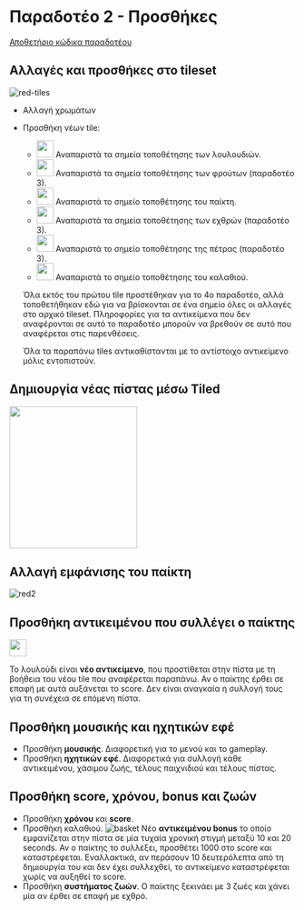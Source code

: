 # Παραδοτέο 2 - Προσθήκες

[Αποθετήριο κώδικα παραδοτέου](https://github.com/p15zerv/pacman/tree/Deliverable1)

## Αλλαγές και προσθήκες στο tileset

![red-tiles](https://user-images.githubusercontent.com/22644005/35176914-a6cdbf10-fd84-11e7-8fe9-53194520ae8a.png)

* Αλλαγή χρωμάτων
* Προσθήκη νέων tile:
  - <img src="https://user-images.githubusercontent.com/22644005/35171551-db522388-fd6c-11e7-9805-eaa03d4d1428.PNG" alt="" width="30" height="30"> Αναπαριστά τα σημεία τοποθέτησης των λουλουδιών.
  - <img src="https://user-images.githubusercontent.com/22644005/35171950-39d5314c-fd6e-11e7-9780-05abd146a363.PNG" alt="" width="30" height="30"> Αναπαριστά τα σημεία τοποθέτησης των φρούτων (παραδοτέο 3).
  - <img src="https://user-images.githubusercontent.com/22644005/35172033-c1c9a61e-fd6e-11e7-86c0-59aa561c6d3c.png" alt="" width="30" height="30"> Αναπαριστά το σημείο τοποθέτησης του παίκτη.
  - <img src="https://user-images.githubusercontent.com/22644005/35172128-15ba0ade-fd6f-11e7-9016-e9d96758941e.PNG" alt="" width="30" height="30"> Αναπαριστά τα σημεία τοποθέτησης των εχθρών (παραδοτέο 3).
  - <img src="https://user-images.githubusercontent.com/22644005/35172814-d66533ba-fd71-11e7-886f-f78ada186360.PNG" alt="" width="30" height="30"> Αναπαριστά το σημείο τοποθέτησης της πέτρας (παραδοτέο 3).
  - <img src="https://user-images.githubusercontent.com/22644005/35172815-d7d64298-fd71-11e7-8ae6-8df2c05ae1ac.PNG" alt="" width="30" height="30"> Αναπαριστά το σημείο τοποθέτησης του καλαθιού.
  
  Όλα εκτός του πρώτου tile προστέθηκαν για το 4ο παραδοτέο, αλλά τοποθετήθηκαν εδώ για να βρίσκονται σε ένα σημείο όλες οι αλλαγές στο αρχικό tileset. Πληροφορίες για τα αντικείμενα που δεν αναφέρονται σε αυτό το παραδοτέο μπορούν να βρεθούν σε αυτό που αναφέρεται στις παρενθέσεις.
  
  Όλα τα παραπάνω tiles αντικαθίστανται με το αντίστοιχο αντικείμενο μόλις εντοπιστούν.
  
## Δημιουργία νέας πίστας μέσω Tiled

<img src="https://user-images.githubusercontent.com/22644005/35171451-818afc30-fd6c-11e7-9bdd-d062edde833a.PNG" alt="" width="225" height="250">

## Αλλαγή εμφάνισης του παίκτη

![red2](https://user-images.githubusercontent.com/22644005/32405822-2a9a6eb6-c175-11e7-8130-5228221c597f.png)

## Προσθήκη αντικειμένου που συλλέγει ο παίκτης

<img src="https://user-images.githubusercontent.com/22644005/32405905-e5d61e2c-c176-11e7-9241-53c15a2aead4.png" alt="" width="30" height="30">

Το λουλούδι είναι **νέο αντικείμενο**, που προστίθεται στην πίστα με τη βοήθεια του νέου tile που αναφέρεται παραπάνω. Αν ο παίκτης έρθει σε επαφή με αυτά αυξάνεται το score. Δεν είναι αναγκαία η συλλογή τους για τη συνέχεια σε επόμενη πίστα.

## Προσθήκη μουσικής και ηχητικών εφέ

* Προσθήκη **μουσικής**. Διαφορετική για το μενού και το gameplay.
* Προσθήκη **ηχητικών εφέ**. Διαφορετικά για συλλογή κάθε αντικειμένου, χάσιμου ζωής, τέλους παιχνιδιού και τέλους πίστας.

## Προσθήκη score, χρόνου, bonus και ζωών
* Προσθήκη **χρόνου** και **score**. 
* Προσθήκη καλαθιού. ![basket](https://user-images.githubusercontent.com/22644005/35177751-b29b002c-fd8a-11e7-8b7f-12c66104a59a.png) Nέο **αντικειμένου bonus** το οποίο εμφανίζεται στην πίστα σε μία τυχαία χρονική στιγμή μεταξύ 10 και 20 seconds. Αν ο παίκτης το συλλέξει, προσθέτει 1000 στο score και καταστρέφεται. Εναλλακτικά, αν περάσουν 10 δευτερόλεπτα από τη δημιουργία του και δεν έχει συλλεχθεί, το αντικείμενο καταστρέφεται χωρίς να αυξηθεί το score.
* Προσθήκη **συστήματος ζωών**. Ο παίκτης ξεκινάει με 3 ζωές και χάνει μία αν έρθει σε επαφή με εχθρό.

